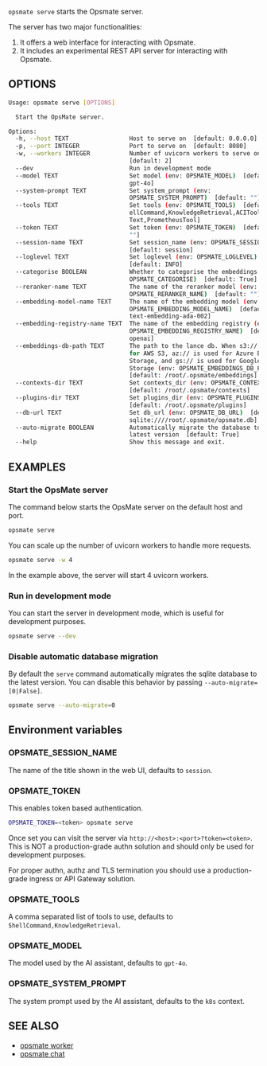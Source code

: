 `opsmate serve` starts the Opsmate server.

The server has two major functionalities:

1. It offers a web interface for interacting with Opsmate.
2. It includes an experimental REST API server for interacting with Opsmate.

## OPTIONS

```bash
Usage: opsmate serve [OPTIONS]

  Start the OpsMate server.

Options:
  -h, --host TEXT                 Host to serve on  [default: 0.0.0.0]
  -p, --port INTEGER              Port to serve on  [default: 8080]
  -w, --workers INTEGER           Number of uvicorn workers to serve on
                                  [default: 2]
  --dev                           Run in development mode
  --model TEXT                    Set model (env: OPSMATE_MODEL)  [default:
                                  gpt-4o]
  --system-prompt TEXT            Set system_prompt (env:
                                  OPSMATE_SYSTEM_PROMPT)  [default: ""]
  --tools TEXT                    Set tools (env: OPSMATE_TOOLS)  [default: Sh
                                  ellCommand,KnowledgeRetrieval,ACITool,HtmlTo
                                  Text,PrometheusTool]
  --token TEXT                    Set token (env: OPSMATE_TOKEN)  [default:
                                  ""]
  --session-name TEXT             Set session_name (env: OPSMATE_SESSION_NAME)
                                  [default: session]
  --loglevel TEXT                 Set loglevel (env: OPSMATE_LOGLEVEL)
                                  [default: INFO]
  --categorise BOOLEAN            Whether to categorise the embeddings (env:
                                  OPSMATE_CATEGORISE)  [default: True]
  --reranker-name TEXT            The name of the reranker model (env:
                                  OPSMATE_RERANKER_NAME)  [default: ""]
  --embedding-model-name TEXT     The name of the embedding model (env:
                                  OPSMATE_EMBEDDING_MODEL_NAME)  [default:
                                  text-embedding-ada-002]
  --embedding-registry-name TEXT  The name of the embedding registry (env:
                                  OPSMATE_EMBEDDING_REGISTRY_NAME)  [default:
                                  openai]
  --embeddings-db-path TEXT       The path to the lance db. When s3:// is used
                                  for AWS S3, az:// is used for Azure Blob
                                  Storage, and gs:// is used for Google Cloud
                                  Storage (env: OPSMATE_EMBEDDINGS_DB_PATH)
                                  [default: /root/.opsmate/embeddings]
  --contexts-dir TEXT             Set contexts_dir (env: OPSMATE_CONTEXTS_DIR)
                                  [default: /root/.opsmate/contexts]
  --plugins-dir TEXT              Set plugins_dir (env: OPSMATE_PLUGINS_DIR)
                                  [default: /root/.opsmate/plugins]
  --db-url TEXT                   Set db_url (env: OPSMATE_DB_URL)  [default:
                                  sqlite:////root/.opsmate/opsmate.db]
  --auto-migrate BOOLEAN          Automatically migrate the database to the
                                  latest version  [default: True]
  --help                          Show this message and exit.
```


## EXAMPLES

### Start the OpsMate server

The command below starts the OpsMate server on the default host and port.

```bash
opsmate serve
```

You can scale up the number of uvicorn workers to handle more requests.

```bash
opsmate serve -w 4
```

In the example above, the server will start 4 uvicorn workers.

### Run in development mode

You can start the server in development mode, which is useful for development purposes.

```bash
opsmate serve --dev
```

### Disable automatic database migration

By default the `serve` command automatically migrates the sqlite database to the latest version. You can disable this behavior by passing `--auto-migrate=[0|False]`.

```bash
opsmate serve --auto-migrate=0
```

## Environment variables

### OPSMATE_SESSION_NAME

The name of the title shown in the web UI, defaults to `session`.

### OPSMATE_TOKEN

This enables token based authentication.

```bash
OPSMATE_TOKEN=<token> opsmate serve
```

Once set you can visit the server via `http://<host>:<port>?token=<token>`. This is NOT a production-grade authn solution and should only be used for development purposes.

For proper authn, authz and TLS termination you should use a production-grade ingress or API Gateway solution.

### OPSMATE_TOOLS

A comma separated list of tools to use, defaults to `ShellCommand,KnowledgeRetrieval`.

### OPSMATE_MODEL

The model used by the AI assistant, defaults to `gpt-4o`.

### OPSMATE_SYSTEM_PROMPT

The system prompt used by the AI assistant, defaults to the `k8s` context.

## SEE ALSO

- [opsmate worker](./worker.md)
- [opsmate chat](./chat.md)
